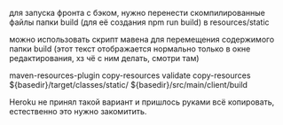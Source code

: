 для запуска фронта с бэком, нужно перенести скомпилированные файлы
папки build (для её создания npm run build) в resources/static

можно использовать скрипт мавена для перемещения содержимого папки build
(этот текст отображается нормально только в окне редактирования, хз чё с ним делать, смотри там)

<plugin>
<artifactId>maven-resources-plugin</artifactId>
<executions>
<execution>
<id>copy-resources</id>
<phase>validate</phase>
<goals>
<goal>copy-resources</goal>
</goals>
<configuration>
<outputDirectory>${basedir}/target/classes/static/</outputDirectory>
<resources>
<resource>
<directory>${basedir}/src/main/client/build</directory>
</resource>
</resources>
</configuration>
</execution>
</executions>
</plugin>

Heroku не принял такой вариант и пришлось руками всё копировать, естественно 
это нужно закомитить.
